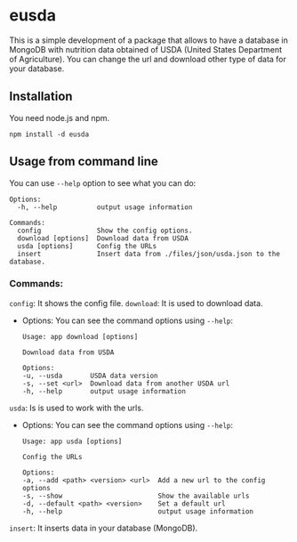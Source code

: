 # eusda
This is a simple development of a package that allows to have a database in MongoDB with nutrition data obtained of USDA (United States Department of Agriculture). You can change the url and download other type of data  for your database.

## Installation

You need node.js and npm.

~~~
npm install -d eusda
~~~

## Usage from command line

You can use `--help` option to see what you can do:

~~~
Options:
  -h, --help          output usage information

Commands:
  config              Show the config options.
  download [options]  Download data from USDA
  usda [options]      Config the URLs
  insert              Insert data from ./files/json/usda.json to the database.
~~~

### Commands:
`config`: It shows the config file.
`download`: It is used to download data.
- Options: You can see the command options using `--help`:

    ~~~
    Usage: app download [options]

    Download data from USDA

    Options:
    -u, --usda       USDA data version
    -s, --set <url>  Download data from another USDA url       
    -h, --help       output usage information
    ~~~
    

`usda`: Is is used to work with the urls.
- Options: You can see the command options using `--help`:

    ~~~
    Usage: app usda [options]

    Config the URLs

    Options:
    -a, --add <path> <version> <url>  Add a new url to the config options
    -s, --show                        Show the available urls
    -d, --default <path> <version>    Set a default url
    -h, --help                        output usage information
    ~~~

`insert`: It inserts data in your database (MongoDB).



